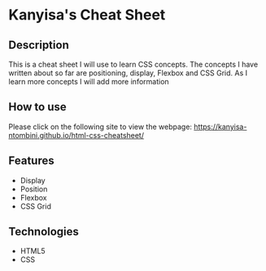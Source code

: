 # Kanyisa's Cheat Sheet

## Description
This is a cheat sheet I will use to learn CSS concepts. The concepts I have written about so far are positioning, display, Flexbox and CSS Grid. As I learn more concepts I will add more information

## How to use
Please click on the following site to view the webpage: https://kanyisa-ntombini.github.io/html-css-cheatsheet/

## Features
- Display
- Position
- Flexbox
- CSS Grid

## Technologies
- HTML5
- CSS